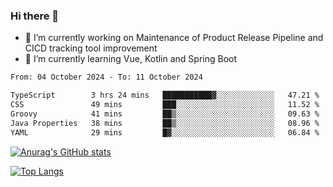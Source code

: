### Hi there 👋

- 🔭 I’m currently working on Maintenance of Product Release Pipeline and CICD tracking tool improvement
- 🌱 I’m currently learning Vue, Kotlin and Spring Boot

<!--START_SECTION:waka-->

```txt
From: 04 October 2024 - To: 11 October 2024

TypeScript        3 hrs 24 mins   ███████████▓░░░░░░░░░░░░░   47.21 %
CSS               49 mins         ███░░░░░░░░░░░░░░░░░░░░░░   11.52 %
Groovy            41 mins         ██▒░░░░░░░░░░░░░░░░░░░░░░   09.63 %
Java Properties   38 mins         ██▒░░░░░░░░░░░░░░░░░░░░░░   08.96 %
YAML              29 mins         █▓░░░░░░░░░░░░░░░░░░░░░░░   06.84 %
```

<!--END_SECTION:waka-->

[![Anurag's GitHub stats](https://github-readme-stats.vercel.app/api?username=yunhao981&show_icons=true&theme=solarized-dark)](https://github.com/anuraghazra/github-readme-stats)

[![Top Langs](https://github-readme-stats.vercel.app/api/top-langs/?username=yunhao981&theme=solarized-dark&layout=compact)](https://github.com/anuraghazra/github-readme-stats)

<!--
**yunhao981/yunhao981** is a ✨ _special_ ✨ repository because its `README.md` (this file) appears on your GitHub profile.

Here are some ideas to get you started:

- 🔭 I’m currently working on Maintenance of Release Pipeline and CICD tracking tool improvement
- 🌱 I’m currently learning Vue, Kotlin and Spring Boot
- 👯 I’m looking to collaborate on ...
- 🤔 I’m looking for help with ...
- 💬 Ask me about ...
- 📫 How to reach me: ...
- 😄 Pronouns: ...
- ⚡ Fun fact: ...
-->


